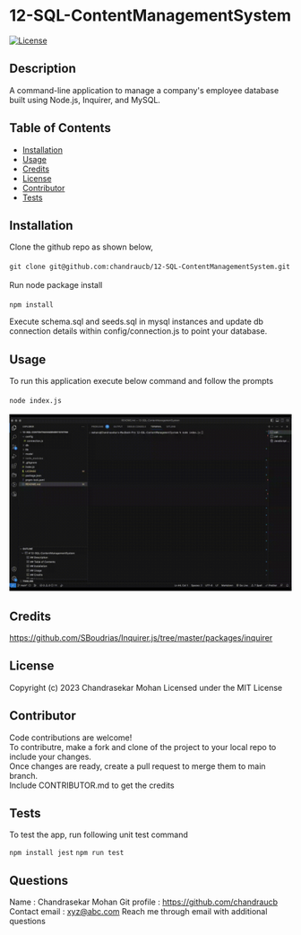 # 12-SQL-ContentManagementSystem

[![License](https://img.shields.io/badge/License-MIT-yellow.svg)](http://choosealicense.com/licenses/mit/)

## Description
A command-line application to manage a company's employee database built using Node.js, Inquirer, and MySQL.

## Table of Contents
 - [Installation](#installation)
 - [Usage](#usage)
 - [Credits](#credits)
 - [License](#license)
 - [Contributor](#contributor)
 - [Tests](#tests)

## Installation
Clone the github repo as shown below, <br/><br/> ``` git clone git@github.com:chandraucb/12-SQL-ContentManagementSystem.git ``` <br/><br/> Run node package install <br/><br/> ``` npm install ```

Execute schema.sql and seeds.sql in mysql instances and update db connection details within config/connection.js to point your database.

## Usage
To run this application execute below command and follow the prompts <br/><br/> ```node index.js ``` <br/> <br/> ![videodemo](./asset/images/video_demo.gif) 

## Credits
https://github.com/SBoudrias/Inquirer.js/tree/master/packages/inquirer

## License
Copyright (c) 2023 Chandrasekar Mohan
Licensed under the MIT License




## Contributor
Code contributions are welcome! <br> To contributre, make a fork and clone of the project to your local repo to include your changes. <br> Once changes are ready, create a pull request to merge them to main branch. <br> Include CONTRIBUTOR.md to get the credits

## Tests
To test the app, run following unit test command 


 ``` npm install jest ```
``` npm run test ```



## Questions 
  Name : Chandrasekar Mohan 
  Git profile : https://github.com/chandraucb 
  Contact email : xyz@abc.com 
  Reach me through email with additional questions

